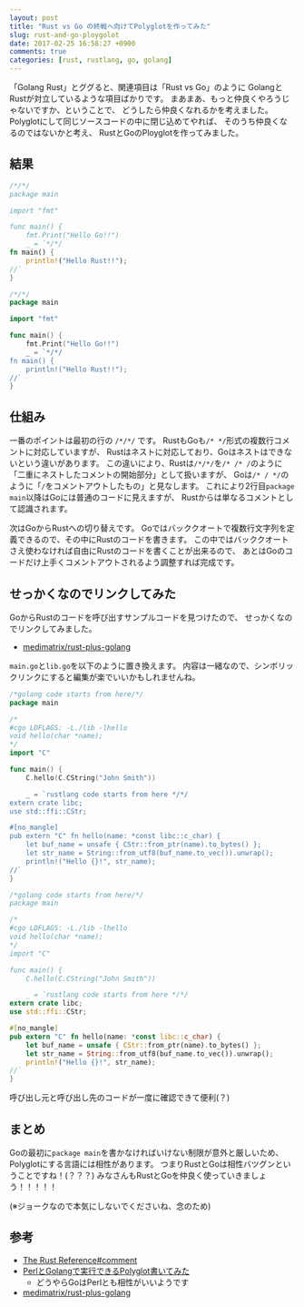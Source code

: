 ```yaml
---
layout: post
title: "Rust vs Go の終戦へ向けてPolyglotを作ってみた"
slug: rust-and-go-ploygolot
date: 2017-02-25 16:58:27 +0900
comments: true
categories: [rust, rustlang, go, golang]
---
```


「Golang Rust」とググると、関連項目は「Rust vs Go」のように
GolangとRustが対立しているような項目ばかりです。
まあまあ、もっと仲良くやろうじゃないですか、ということで、
どうしたら仲良くなれるかを考えました。
Polyglotにして同じソースコードの中に閉じ込めてやれば、
そのうち仲良くなるのではないかと考え、
RustとGoのPloyglotを作ってみました。

<!-- More -->

## 結果

``` rust polyglot.rs
/*/*/
package main

import "fmt"

func main() {
	fmt.Print("Hello Go!!")
	_ = `*/*/
fn main() {
    println!("Hello Rust!!");
//`
}
```

``` go polyglot.go
/*/*/
package main

import "fmt"

func main() {
	fmt.Print("Hello Go!!")
	_ = `*/*/
fn main() {
    println!("Hello Rust!!");
//`
}
```


## 仕組み

一番のポイントは最初の行の `/*/*/` です。
RustもGoも`/* */`形式の複数行コメントに対応していますが、
Rustはネストに対応しており、Goはネストはできないという違いがあります。
この違いにより、Rustは`/*/*/`を`/* /* /`のように「二重にネストしたコメントの開始部分」として扱いますが、
Goは`/* / */`のように「`/`をコメントアウトしたもの」と見なします。
これにより2行目`package main`以降はGoには普通のコードに見えますが、
Rustからは単なるコメントとして認識されます。

次はGoからRustへの切り替えです。
Goではバッククオートで複数行文字列を定義できるので、その中にRustのコードを書きます。
この中ではバッククオートさえ使わなければ自由にRustのコードを書くことが出来るので、
あとはGoのコードだけ上手くコメントアウトされるよう調整すれば完成です。


## せっかくなのでリンクしてみた

GoからRustのコードを呼び出すサンプルコードを見つけたので、
せっかくなのでリンクしてみました。

- [medimatrix/rust-plus-golang](https://github.com/medimatrix/rust-plus-golang)

`main.go`と`lib.go`を以下のように置き換えます。
内容は一緒なので、シンボリックリンクにすると編集が楽でいいかもしれませんね。

``` go main.go
/*golang code starts from here/*/
package main

/*
#cgo LDFLAGS: -L./lib -lhello
void hello(char *name);
*/
import "C"

func main() {
	C.hello(C.CString("John Smith"))

	_ = `rustlang code starts from here */*/
extern crate libc;
use std::ffi::CStr;

#[no_mangle]
pub extern "C" fn hello(name: *const libc::c_char) {
    let buf_name = unsafe { CStr::from_ptr(name).to_bytes() };
    let str_name = String::from_utf8(buf_name.to_vec()).unwrap();
    println!("Hello {}!", str_name);
//`
}
```

``` rust lib.rs
/*golang code starts from here/*/
package main

/*
#cgo LDFLAGS: -L./lib -lhello
void hello(char *name);
*/
import "C"

func main() {
	C.hello(C.CString("John Smith"))

	_ = `rustlang code starts from here */*/
extern crate libc;
use std::ffi::CStr;

#[no_mangle]
pub extern "C" fn hello(name: *const libc::c_char) {
    let buf_name = unsafe { CStr::from_ptr(name).to_bytes() };
    let str_name = String::from_utf8(buf_name.to_vec()).unwrap();
    println!("Hello {}!", str_name);
//`
}
```

呼び出し元と呼び出し先のコードが一度に確認できて便利(？)

## まとめ

Goの最初に`package main`を書かなければいけない制限が意外と厳しいため、
Polyglotにする言語には相性があります。
つまりRustとGoは相性バツグンということですね！(？？？)
みなさんもRustとGoを仲良く使っていきましょう！！！！！

(※ジョークなので本気にしないでくださいね、念のため)

## 参考

- [The Rust Reference#comment](https://doc.rust-lang.org/reference.html#comments)
- [PerlとGolangで実行できるPolyglot書いてみた](https://shogo82148.github.io/blog/2016/04/05/polyglot-of-perl-and-golang/)
  - どうやらGoはPerlとも相性がいいようです
- [medimatrix/rust-plus-golang](https://github.com/medimatrix/rust-plus-golang)
